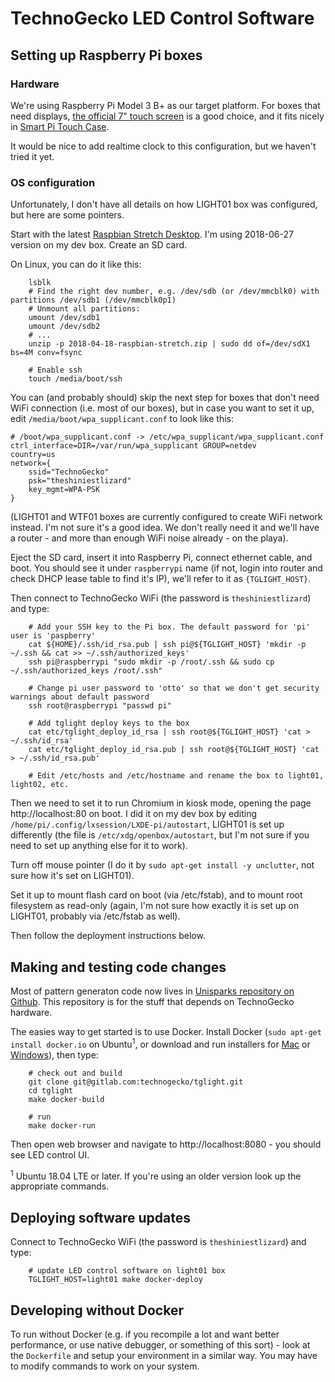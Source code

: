 # TechnoGecko LED Control Software

## Setting up Raspberry Pi boxes

### Hardware

We're using Raspberry Pi Model 3 B+ as our target platform. For boxes that need displays, 
[the official 7" touch screen](https://www.raspberrypi.org/products/raspberry-pi-touch-display/) is
a good choice, and it fits nicely in [Smart Pi Touch Case](https://www.amazon.com/dp/B01HKWAJ6K/?coliid=I36LJJCYT5XK94&colid=1GJJNYQVILRYR&psc=0&ref_=lv_ov_lig_dp_it).

It would be nice to add realtime clock to this configuration, but we haven't tried it yet.

### OS configuration

Unfortunately, I don't have all details on how LIGHT01 box was configured, but here are some pointers.

Start with the latest [Raspbian Stretch Desktop](https://www.raspberrypi.org/downloads/raspbian/). I'm using 2018-06-27 version 
on my dev box. Create an SD card.

On Linux, you can do it like this:

```shell
	lsblk
	# Find the right dev number, e.g. /dev/sdb (or /dev/mmcblk0) with partitions /dev/sdb1 (/dev/mmcblk0p1)
	# Unmount all partitions: 
	umount /dev/sdb1
	umount /dev/sdb2
	# ...
	unzip -p 2018-04-18-raspbian-stretch.zip | sudo dd of=/dev/sdX1 bs=4M conv=fsync

	# Enable ssh
	touch /media/boot/ssh
```

You can (and probably should) skip the next step for boxes that don't need WiFi connection (i.e. most of our boxes), but 
in case you want to set it up, edit `/media/boot/wpa_supplicant.conf` to look like this:

```
# /boot/wpa_supplicant.conf -> /etc/wpa_supplicant/wpa_supplicant.conf 
ctrl_interface=DIR=/var/run/wpa_supplicant GROUP=netdev
country=us
network={
	ssid="TechnoGecko"
	psk="theshiniestlizard"
	key_mgmt=WPA-PSK
}
```
(LIGHT01 and WTF01 boxes are currently configured to create WiFi network instead. I'm not sure it's a good idea. We don't really need it and
we'll have a router - and more than enough WiFi noise already - on the playa).

Eject the SD card, insert it into Raspberry Pi, connect ethernet cable, and boot. You should see it under `raspberrypi` name (if not, login into
router and check DHCP lease table to find it's IP), we'll refer to it as `{TGLIGHT_HOST}`.

Then connect to TechnoGecko WiFi (the password is `theshiniestlizard`) and type:

```shell
	# Add your SSH key to the Pi box. The default password for 'pi' user is 'paspberry'
	cat ${HOME}/.ssh/id_rsa.pub | ssh pi@${TGLIGHT_HOST} 'mkdir -p ~/.ssh && cat >> ~/.ssh/authorized_keys'
	ssh pi@raspberrypi "sudo mkdir -p /root/.ssh && sudo cp ~/.ssh/authorized_keys /root/.ssh"

	# Change pi user password to 'otto' so that we don't get security warnings about default password
	ssh root@raspberrypi "passwd pi"

	# Add tglight deploy keys to the box	
	cat etc/tglight_deploy_id_rsa | ssh root@${TGLIGHT_HOST} 'cat > ~/.ssh/id_rsa'
	cat etc/tglight_deploy_id_rsa.pub | ssh root@${TGLIGHT_HOST} 'cat > ~/.ssh/id_rsa.pub'

	# Edit /etc/hosts and /etc/hostname and rename the box to light01, light02, etc.
```

Then we need to set it to run Chromium in kiosk mode, opening the page http://localhost:80 on boot.
I did it on my dev box by editing `/home/pi/.config/lxsession/LXDE-pi/autostart`, LIGHT01 is set up 
differently (the file is `/etc/xdg/openbox/autostart`, but I'm not sure if you need to set up anything else
for it to work). 

Turn off mouse pointer (I do it by  `sudo apt-get install -y unclutter`, not sure how it's set on LIGHT01).

Set it up to mount flash card on boot (via /etc/fstab), and to mount root filesystem as read-only (again, I'm not
sure how exactly it is set up on LIGHT01, probably via /etc/fstab as well).

Then follow the deployment instructions below.

## Making and testing code changes

Most of pattern generaton code now lives in 
[Unisparks repository on Github](https://github.com/unisparks/unisparks). This repository
is for the stuff that depends on TechnoGecko hardware.

The easies way to get started is to use Docker. Install Docker (`sudo apt-get install docker.io` on Ubuntu<sup>1</sup>, or download and run installers for [Mac](https://www.docker.com/docker-mac) or [Windows](https://www.docker.com/docker-windows)), then type:

```shell
    # check out and build
	git clone git@gitlab.com:technogecko/tglight.git
	cd tglight
	make docker-build

	# run
	make docker-run
```

Then open web browser and navigate to http://localhost:8080 - you should see LED control UI.

<sup>1</sup> Ubuntu 18.04 LTE or later. If you're using an older version look up the appropriate commands.

## Deploying software updates

Connect to TechnoGecko WiFi (the password is `theshiniestlizard`) and type:

```shell
	# update LED control software on light01 box
	TGLIGHT_HOST=light01 make docker-deploy
```

## Developing without Docker

To run without Docker (e.g. if you recompile a lot and want better performance, or use native debugger, or something of 
this sort) - look at the `Dockerfile` and setup your environment in a similar way. You may have to modify commands to 
work on your system. 
